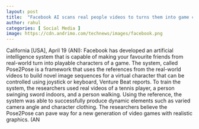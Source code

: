 ```yaml
---
layout: post
title:  "Facebook AI scans real people videos to turns them into game characters"
author: rahul
categories: [ Social Media ]
image: https://cdn.andrimo.com/technews/images/facebook.png
---
```


California [USA], April 19 (ANI): Facebook has developed an artificial intelligence system that is capable of making your favourite friends from real-world turn into playable characters of a game.
The system, called Pose2Pose is a framework that uses the references from the real-world videos to build novel image sequences for a virtual character that can be controlled using joystick or keyboard, Venture Beat reports.
To train the system, the researchers used real videos of a tennis player, a person swinging sword indoors, and a person walking. Using the reference, the system was able to successfully produce dynamic elements such as varied camera angle and character clothing.
The researchers believe the Pose2Pose can pave way for a new generation of video games with realistic graphics. (AN
